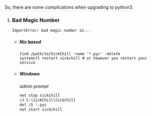 So, there are some complications when upgrading to python3.
1. ### Bad Magic Number
    ```bash
    ImportError: bad magic number in...
    ```

    * ##### Nix based
      ```
      find /path/to/SickChill -name '*.pyc' -delete
      systemctl restart sickchill # or however you restart your service
      ```

    * ##### Windows
      _admin prompt_
      ```bash
      net stop sickchill
      cd C:\SickChill\SickChill
      del /S *.pyc
      net start sickchill
      ```